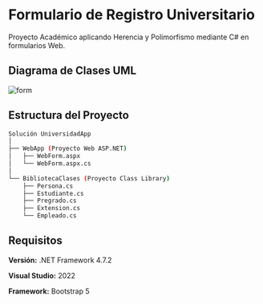 # Formulario de Registro Universitario

Proyecto Académico aplicando Herencia y Polimorfismo mediante C# en formularios Web.

## Diagrama de Clases UML
![form](https://i.ibb.co/k62Lxxfw/university-Diagram.png)

## Estructura del Proyecto
```bash
Solución UniversidadApp
│
├── WebApp (Proyecto Web ASP.NET)
│   ├── WebForm.aspx
│   └── WebForm.aspx.cs
│
└── BibliotecaClases (Proyecto Class Library)
    ├── Persona.cs
    ├── Estudiante.cs
    ├── Pregrado.cs
    ├── Extension.cs
    └── Empleado.cs
```

## Requisitos

**Versión:** .NET Framework 4.7.2

**Visual Studio:** 2022

**Framework:** Bootstrap 5
